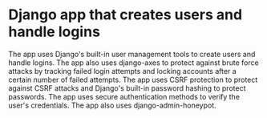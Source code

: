 # Django app that creates users and handle logins

The app uses Django's built-in user management tools to create users and handle logins. The app also uses django-axes to protect against brute force attacks by tracking failed login attempts and locking accounts after a certain number of failed attempts. The app uses CSRF protection to protect against CSRF attacks and Django's built-in password hashing to protect passwords. The app uses secure authentication methods to verify the user's credentials. The app also uses django-admin-honeypot.
